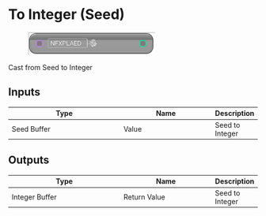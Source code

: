 # To Integer (Seed)

<div align="left" data-full-width="false">

<figure><img src="To_Integer_(Seed).png" alt=""><figcaption></figcaption></figure>

</div>

Cast from Seed to Integer

## Inputs

<table>
<thead><tr><th width="250">Type</th><th width="200">Name</th><th>Description</th></tr></thead>
<tbody>
<tr><td>Seed Buffer</td><td>Value</td><td>Seed to Integer</td></tr>
</tbody>
</table>

## Outputs

<table>
<thead><tr><th width="250">Type</th><th width="200">Name</th><th>Description</th></tr></thead>
<tbody>
<tr><td>Integer Buffer</td><td>Return Value</td><td>Seed to Integer</td></tr>
</tbody>
</table>